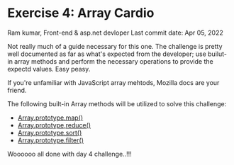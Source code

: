 # Exercise 4: Array Cardio
Ram kumar, Front-end & asp.net devloper 
Last commit date: Apr 05, 2022

Not really much of a guide necessary for this one. The challenge is pretty well documented as far as what's expected from the developer; use builut-in array methods and perform the necessary operations to provide the expectd values. Easy peasy.

If you're unfamiliar with JavaScript array mehtods, Mozilla docs are your friend.

The following built-in Array methods will be utilized to solve this challenge:
- [Array.prototype.map()](https://developer.mozilla.org/en-US/docs/Web/JavaScript/Reference/Global_Objects/Array/map)
- [Array.prototype,reduce()](https://developer.mozilla.org/en-US/docs/Web/JavaScript/Reference/Global_Objects/Array/Reduce)
- [Array.prototype.sort()](https://developer.mozilla.org/en-US/docs/Web/JavaScript/Reference/Global_Objects/Array/Sort)
- [Array.prototype.filter()](https://developer.mozilla.org/en-US/docs/Web/JavaScript/Reference/Global_Objects/Array/Filter)

Woooooo all done with day 4 challenge..!!!
